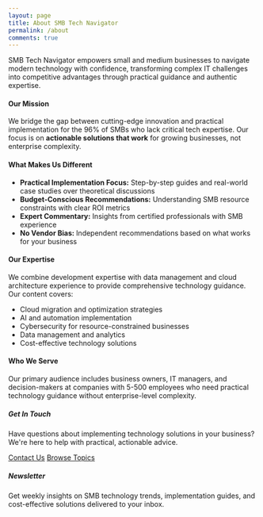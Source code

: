 ```yaml
---
layout: page
title: About SMB Tech Navigator
permalink: /about
comments: true
---
```


<div class="row justify-content-between">
<div class="col-md-8 pr-5">

<p>SMB Tech Navigator empowers small and medium businesses to navigate modern technology with confidence, transforming complex IT challenges into competitive advantages through practical guidance and authentic expertise.</p>

<h4>Our Mission</h4>
<p>We bridge the gap between cutting-edge innovation and practical implementation for the 96% of SMBs who lack critical tech expertise. Our focus is on <strong>actionable solutions that work</strong> for growing businesses, not enterprise complexity.</p>

<h4>What Makes Us Different</h4>
<ul>
<li><strong>Practical Implementation Focus:</strong> Step-by-step guides and real-world case studies over theoretical discussions</li>
<li><strong>Budget-Conscious Recommendations:</strong> Understanding SMB resource constraints with clear ROI metrics</li>
<li><strong>Expert Commentary:</strong> Insights from certified professionals with SMB experience</li>
<li><strong>No Vendor Bias:</strong> Independent recommendations based on what works for your business</li>
</ul>

<h4>Our Expertise</h4>
<p>We combine development expertise with data management and cloud architecture experience to provide comprehensive technology guidance. Our content covers:</p>
<ul>
<li>Cloud migration and optimization strategies</li>
<li>AI and automation implementation</li>
<li>Cybersecurity for resource-constrained businesses</li>
<li>Data management and analytics</li>
<li>Cost-effective technology solutions</li>
</ul>

<h4>Who We Serve</h4>
<p>Our primary audience includes business owners, IT managers, and decision-makers at companies with 5-500 employees who need practical technology guidance without enterprise-level complexity.</p>

</div>

<div class="col-md-4">

<div class="sticky-top sticky-top-80">
<h5>Get In Touch</h5>

<p>Have questions about implementing technology solutions in your business? We're here to help with practical, actionable advice.</p>

<a href="mailto:contact@smbtechnavigator.com" class="btn btn-primary">Contact Us</a>
<a href="/categories" class="btn btn-outline-primary">Browse Topics</a>

<h5 class="mt-4">Newsletter</h5>
<p>Get weekly insights on SMB technology trends, implementation guides, and cost-effective solutions delivered to your inbox.</p>

</div>
</div>
</div>
